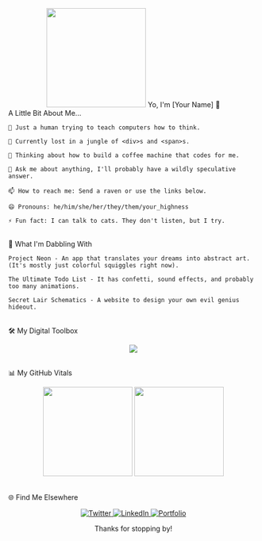 <div align="center">

<img src="https://www.google.com/search?q=https://media.giphy.com/media/v1.Y2lkPTc5MGI3NjExM3dpc2I0c2x2NnFuc3ZjeWhhc3R0cHg0YnlzNmV2ZHUzbWJ0b3JzayZlcD12MV9pbnRlcm5hbF9naWZfYnlfaWQmY3Q9Zw/M9gbBd9hFTsaY/giphy.gif" width="200"/>
Yo, I'm [Your Name] 👋

</div>
A Little Bit About Me...

    🌱 Just a human trying to teach computers how to think.

    🔭 Currently lost in a jungle of <div>s and <span>s.

    🤔 Thinking about how to build a coffee machine that codes for me.

    💬 Ask me about anything, I'll probably have a wildly speculative answer.

    📫 How to reach me: Send a raven or use the links below.

    😄 Pronouns: he/him/she/her/they/them/your_highness

    ⚡ Fun fact: I can talk to cats. They don't listen, but I try.

<br>
🚀 What I'm Dabbling With

    Project Neon - An app that translates your dreams into abstract art. (It's mostly just colorful squiggles right now).

    The Ultimate Todo List - It has confetti, sound effects, and probably too many animations.

    Secret Lair Schematics - A website to design your own evil genius hideout.

<br>
🛠️ My Digital Toolbox

<p align="center">
<a href="https://skillicons.dev">
<img src="https://www.google.com/search?q=https://skillicons.dev/icons%3Fi%3Djs,html,css,react,nodejs,python,figma,vscode,git,github,tailwind" />
</a>
</p>

<br>
📊 My GitHub Vitals

<p align="center">
<img height="180em" src="https://www.google.com/search?q=https://github-readme-stats.vercel.app/api%3Fusername%3DYOUR_GITHUB_USERNAME%26show_icons%3Dtrue%26theme%3Ddracula%26include_all_commits%3Dtrue%26count_private%3Dtrue"/>
<img height="180em" src="https://www.google.com/search?q=https://github-readme-stats.vercel.app/api/top-langs/%3Fusername%3DYOUR_GITHUB_USERNAME%26layout%3Dcompact%26langs_count%3D8%26theme%3Ddracula"/>
</p>

<br>
🌐 Find Me Elsewhere

<p align="center">
<a href="YOUR_TWITTER_LINK">
<img src="https://www.google.com/search?q=https://img.shields.io/badge/Twitter-1DA1F2%3Fstyle%3Dfor-the-badge%26logo%3Dtwitter%26logoColor%3Dwhite" alt="Twitter"/>
</a>
<a href="YOUR_LINKEDIN_LINK">
<img src="https://www.google.com/search?q=https://img.shields.io/badge/LinkedIn-0077B5%3Fstyle%3Dfor-the-badge%26logo%3Dlinkedin%26logoColor%3Dwhite" alt="LinkedIn"/>
</a>
<a href="YOUR_PORTFOLIO_LINK">
<img src="https://www.google.com/search?q=https://img.shields.io/badge/Portfolio-FF5733%3Fstyle%3Dfor-the-badge%26logo%3Dreact%26logoColor%3Dwhite" alt="Portfolio"/>
</a>
</p>

<div align="center">

Thanks for stopping by!

</div>

